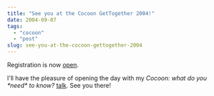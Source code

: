 ```yaml
---
title: "See you at the Cocoon GetTogether 2004!"
date: 2004-09-07
tags: 
  - "cocoon"
  - "post"
slug: see-you-at-the-cocoon-gettogether-2004
---
```


Registration is now [open](http://www.orixo.com/events/gt2004/index.html).

I'll have the pleasure of opening the day with my _Cocoon: what do you \*need\* to know?_ [talk](http://www.orixo.com/events/gt2004/program.html). See you there!
